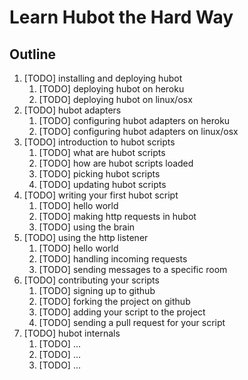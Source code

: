 # Learn Hubot the Hard Way

## Outline

1. [TODO] installing and deploying hubot
	1. [TODO] deploying hubot on heroku
	2. [TODO] deploying hubot on linux/osx
2. [TODO] hubot adapters
	1. [TODO] configuring hubot adapters on heroku
	2. [TODO] configuring hubot adapters on linux/osx
3. [TODO] introduction to hubot scripts
	1. [TODO] what are hubot scripts
	2. [TODO] how are hubot scripts loaded
	3. [TODO] picking hubot scripts
	4. [TODO] updating hubot scripts
4. [TODO] writing your first hubot script
	1. [TODO] hello world
	2. [TODO] making http requests in hubot
	3. [TODO] using the brain
5. [TODO] using the http listener
	1. [TODO] hello world
	2. [TODO] handling incoming requests
	3. [TODO] sending messages to a specific room
6. [TODO] contributing your scripts
	1. [TODO] signing up to github
	2. [TODO] forking the project on github
	3. [TODO] adding your script to the project
	4. [TODO] sending a pull request for your script
7. [TODO] hubot internals
	1. [TODO] ...
	2. [TODO] ...
	3. [TODO] ...

